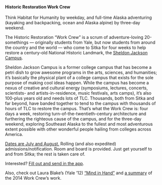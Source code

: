 #### Historic Restoration Work Crew

Think Habitat for Humanity by weekday, and full-time Alaska adventuring (kayaking and backpacking, ocean and Alaska alpine) by three-day weekend.

The Historic Restoration “Work Crew” is a scrum of adventure-loving 20-somethings — originally students from Yale, but now students from around the country and the world — who come to Sitka for four weeks to help restore a century-old National Historic Landmark, the [Sheldon Jackson Campus](http://fineartscamp.org/facilities/).

Sheldon Jackson Campus is a former college campus that has become a petri dish to grow awesome programs in the arts, sciences, and humanities; it’s basically the physical plant of a college campus that exists for the sole purpose of making cool ideas happen.
While the campus has become a nexus of creative and cultural energy (symposiums, lectures, concerts, scientists- and artists-in-residence, music festivals, arts camps), it’s also 100-plus years old and needs lots of TLC. Thousands, both from Sitka and far beyond, have banded together to tend to the campus with thousands of hours of TLC to restore the campus. That’s what the Work Crew is: four days a week, restoring turn-of-the-twentieth-century architecture and furthering the righteous cause of the campus, and for the three-day weekend, exploring Southeast Alaska to the fullest and most adventurous extent possible with other wonderful people hailing from colleges across America.

[Dates are July and August.](http://fineartscamp.org/programs/historic-restoration/) Rolling (and also expedited) admissions/notification. Room and board is provided. Just get yourself to and from Sitka; the rest is taken care of.

Interested? [Fill out and send in the app](https://sitkafinearts.campintouch.com/ui/forms/application/staff/App).

Also, check out Laura Blake’s (Yale ’12) [“Mind in Hand”](http://www.thenewjournalatyale.com/2012/09/mind-in-hand/) and [a summary](http://fineartscamp.org/wp-content/uploads/2012/12/Sitka-Historic-Restoration-Internship-2014-Summary.pdf) of the 2014 Work Crew’s work.

